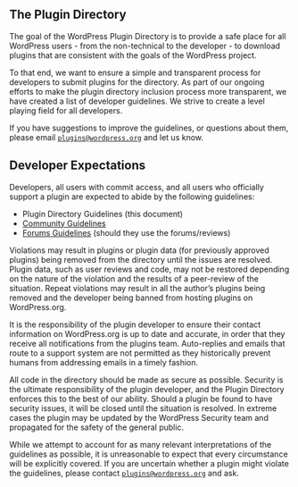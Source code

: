 <h2>The Plugin Directory</h2>

The goal of the WordPress Plugin Directory is to provide a safe place for all WordPress users - from the non-technical to the developer - to download plugins that are consistent with the goals of the WordPress project.

To that end, we want to ensure a simple and transparent process for developers to submit plugins for the directory. As part of our ongoing efforts to make the plugin directory inclusion process more transparent, we have created a list of developer guidelines. We strive to create a level playing field for all developers.

If you have suggestions to improve the guidelines, or questions about them, please email <code>plugins@wordpress.org</code> and let us know.

<h2>Developer Expectations</h2>

Developers, all users with commit access, and all users who officially support a plugin are expected to abide by the following guidelines:

* Plugin Directory Guidelines (this document)
* <a href="https://make.wordpress.org/handbook/community-code-of-conduct/">Community Guidelines</a>
* <a href="https://wordpress.org/support/guidelines/">Forums Guidelines</a> (should they use the forums/reviews)

Violations may result in plugins or plugin data (for previously approved plugins) being removed from the directory until the issues are resolved. Plugin data, such as user reviews and code, may not be restored depending on the nature of the violation and the results of a peer-review of the situation. Repeat violations may result in all the author’s plugins being removed and the developer being banned from hosting plugins on WordPress.org.

It is the responsibility of the plugin developer to ensure their contact information on WordPress.org is up to date and accurate, in order that they receive all notifications from the plugins team. Auto-replies and emails that route to a support system are not permitted as they historically prevent humans from addressing emails in a timely fashion.

All code in the directory should be made as secure as possible. Security is the ultimate responsibility of the plugin developer, and the Plugin Directory enforces this to the best of our ability. Should a plugin be found to have security issues, it will be closed until the situation is resolved. In extreme cases the plugin may be updated by the WordPress Security team and propagated for the safety of the general public.

While we attempt to account for as many relevant interpretations of the guidelines as possible, it is unreasonable to expect that every circumstance will be explicitly covered. If you are uncertain whether a plugin might violate the guidelines, please contact <code>plugins@wordpress.org</code> and ask.
